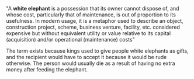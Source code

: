 "A **white elephant** is a possession that its owner cannot dispose of, and whose cost, particularly that of maintenance, is out of proportion to its usefulness. In modern usage, it is a metaphor used to describe an object, construction project, scheme, business venture, facility, etc. considered expensive but without equivalent utility or value relative to its capital (acquisition) and/or operational (maintenance) costs"

The term exists because kings used to give people white elephants as gifts, and the recipient would have to accept it because it would be rude otherwise. The person would usually die as a result of having no extra money after feeding the elephant.